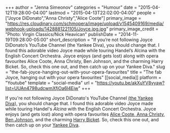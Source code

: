 +++
author = "Jenna Simeonov"
categories = "Humour"
date = "2015-04-12T19:28:00-04:00"
lastmod = "2015-04-13T22:02:00-04:00"
people = ["Joyce DiDonato","Anna Christy","Alice Coote"]
primary_image = "https://res.cloudinary.com/schmopera/image/upload/v1545409169/media/webhook-uploads/1428881221105/Joyce.jpg.jpg"
primary_image_credit = "Photo: Virgin Classics/Nick Heavican"
publishDate = "2014-11-19T09:28:00-05:00"
short_description = "If you’re not following Joyce DiDonato’s YouTube Channel (the Yankee Diva), you should change that. I found this adorable video Joyce made while touring Handel’s Alcina with the English Concert Orchestra. Joyce enjoys (and gets lost) along with opera favourites Alice Coote, Anna Christy, Ben Johnson, and the charming Harry Bicket. So, check this one out, and then catch up on your Yankee Diva."
slug = "the-fab-joyce-hanging-out-with-your-opera-favourites"
title = "The fab Joyce, hanging out with your opera favourites"
[[social_media]]
platform = "Youtube"
template = "social-media"
url = "https://youtu.be/akXuYV8vyaw?list=UUAn4798udcwmXfjOa6l4Ejw"
+++

If you're not following Joyce DiDonato's YouTube Channel [(the Yankee Diva](https://www.youtube.com/user/TheYankeediva)), you should change that. I found this adorable video Joyce made while touring Handel's _Alcina_ with the English Concert Orchestra. Joyce enjoys (and gets lost) along with opera favourites [Alice Coote](http://www.theguardian.com/culture/2010/aug/16/alice-coote-mezzo-soprano),[ Anna Christy](http://www.annachristy.com/Home.html), [Ben Johnson](https://twitter.com/tenorbenjohnson), and the charming [Harry Bicket](http://www.askonasholt.co.uk/artists/conductors/harry-bicket). So, check this one out, and then catch up on your [Yankee Diva](https://www.youtube.com/user/TheYankeediva/videos).
